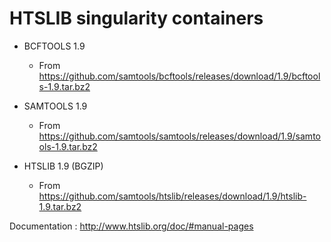 # HTSLIB singularity containers


* BCFTOOLS 1.9
  * From  https://github.com/samtools/bcftools/releases/download/1.9/bcftools-1.9.tar.bz2

* SAMTOOLS 1.9
  * From  https://github.com/samtools/samtools/releases/download/1.9/samtools-1.9.tar.bz2

* HTSLIB 1.9 (BGZIP)
  * From  https://github.com/samtools/htslib/releases/download/1.9/htslib-1.9.tar.bz2


Documentation : http://www.htslib.org/doc/#manual-pages